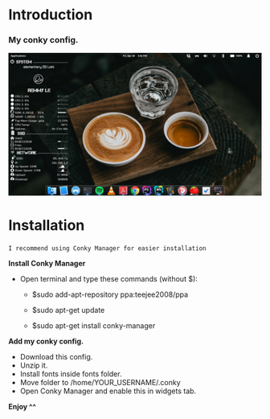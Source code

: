 # Introduction
### My conky config.
![alt text](remmy.png)

# Installation
`I recommend using Conky Manager for easier installation`

**Install Conky Manager**
- Open terminal and type these commands (without $):

    - $sudo add-apt-repository ppa:teejee2008/ppa

    - $sudo apt-get update

    - $sudo apt-get install conky-manager

**Add my conky config.**
- Download this config.
- Unzip it.
- Install fonts inside fonts folder.
- Move folder to /home/YOUR_USERNAME/.conky 
- Open Conky Manager and enable this in widgets tab.

**Enjoy ^^**